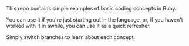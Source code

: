 This repo contains simple examples of basic coding concepts in Ruby.

You can use it if you're just starting out in the language, or, if you haven't worked with it in awhile, you can use it as a quick refresher.

Simply switch branches to learn about each concept.
